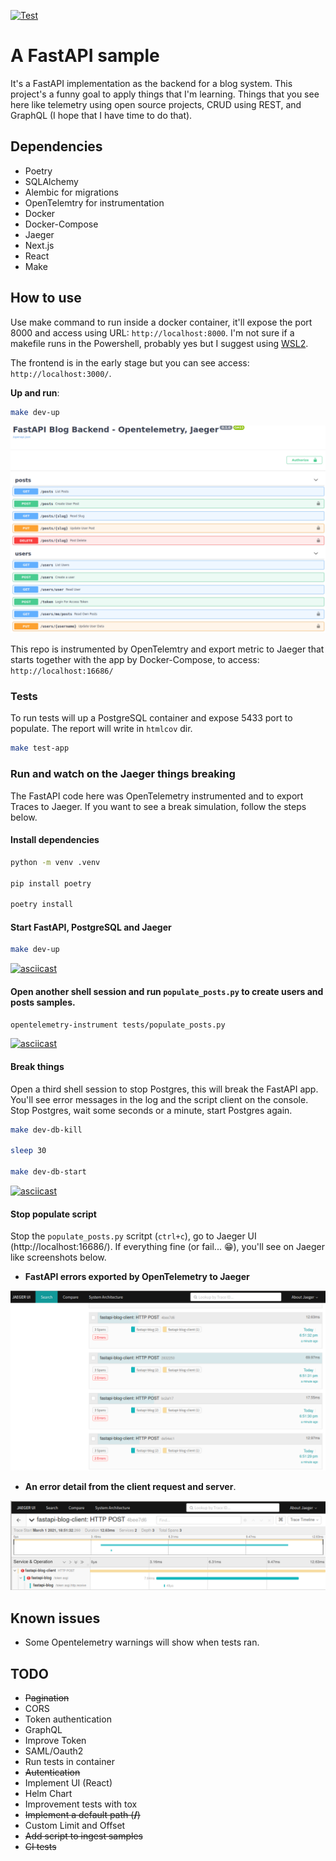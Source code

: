 <p align="left">
<a href="https://github.com/fike/fastapi-blog/actions?query=workflow%3ATests" target="_blank">
    <img src="https://github.com/fike/fastapi-blog/workflows/Tests/badge.svg" alt="Test">
</a>

# A FastAPI sample

It's a FastAPI implementation as the backend for a blog system. This project's a funny goal to apply things that I'm learning. Things that you see here like telemetry using open source projects, CRUD using REST, and GraphQL (I hope that I have time to do that).

## Dependencies

* Poetry
* SQLAlchemy
* Alembic for migrations
* OpenTelemtry for instrumentation
* Docker
* Docker-Compose
* Jaeger
* Next.js
* React
* Make

## How to use

Use make command to run inside a docker container, it'll expose the port 8000 and access using URL: `http://localhost:8000`. I'm not sure if a makefile runs in the Powershell, probably yes but I suggest using [WSL2](https://docs.microsoft.com/windows/wsl/install-win10).

The frontend is in the early stage but you can see access: `http://localhost:3000/`.

**Up and run**:

```bash
make dev-up
```

!["Screenshot with REST backend endpoints"](/assets/fastapi_blog_endpoints.png)

This repo is instrumented by OpenTelemtry and export metric to Jaeger that starts together with the app by Docker-Compose, to access: `http://localhost:16686/`

### Tests

To run tests will up a PostgreSQL container and expose 5433 port to populate. The report will write in `htmlcov` dir.

```bash
make test-app
```

### Run and watch on the Jaeger things breaking

The FastAPI code here was OpenTelemetry instrumented and to export Traces to Jaeger. If you want to see a break simulation, follow the steps below.

#### Install dependencies

```bash
python -m venv .venv

pip install poetry

poetry install
```

#### Start FastAPI, PostgreSQL and Jaeger

```bash
make dev-up
```

[![asciicast](https://asciinema.org/a/395681.svg)](https://asciinema.org/a/395681)

#### Open another shell session and run `populate_posts.py` to create users and posts samples.

```bash
opentelemetry-instrument tests/populate_posts.py
```

[![asciicast](https://asciinema.org/a/395680.svg)](https://asciinema.org/a/395680)

#### Break things

Open a third shell session to stop Postgres, this will break the FastAPI app. You'll see error messages in the log and the script client on the console. Stop Postgres, wait some seconds or a minute, start Postgres again.

```bash
make dev-db-kill

sleep 30

make dev-db-start
```

[![asciicast](https://asciinema.org/a/395681.svg)](https://asciinema.org/a/395681)

#### Stop populate script

Stop the `populate_posts.py` scritpt (`ctrl+c`), go to Jaeger UI (http://localhost:16686/). If everything fine (or fail... 😁), you'll see on Jaeger like screenshots below.

* **FastAPI errors exported by OpenTelemetry to Jaeger**

!["jaeger traces errors"](/assets/jaeger_traces.png)

* **An error detail from the client request and server**.

!["an example of errors in the jaeger"](/assets/jaeger_trace_error.png)

## Known issues

* Some Opentelemetry warnings will show when tests ran.

## TODO

* ~~Pagination~~
* CORS
* Token authentication
* GraphQL
* Improve Token
* SAML/Oauth2
* Run tests in container
* ~~Autentication~~
* Implement UI (React)
* Helm Chart
* Improvement tests with tox
* ~~Implement a default path (**/**)~~
* Custom Limit and Offset
* ~~Add script to ingest samples~~
* ~~CI tests~~
